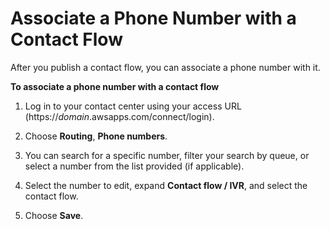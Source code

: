 # Associate a Phone Number with a Contact Flow<a name="associate-phone-number"></a>

After you publish a contact flow, you can associate a phone number with it\.

**To associate a phone number with a contact flow**

1. Log in to your contact center using your access URL \(https://*domain*\.awsapps\.com/connect/login\)\.

1. Choose **Routing**, **Phone numbers**\.

1. You can search for a specific number, filter your search by queue, or select a number from the list provided \(if applicable\)\.

1. Select the number to edit, expand **Contact flow / IVR**, and select the contact flow\.

1. Choose **Save**\.